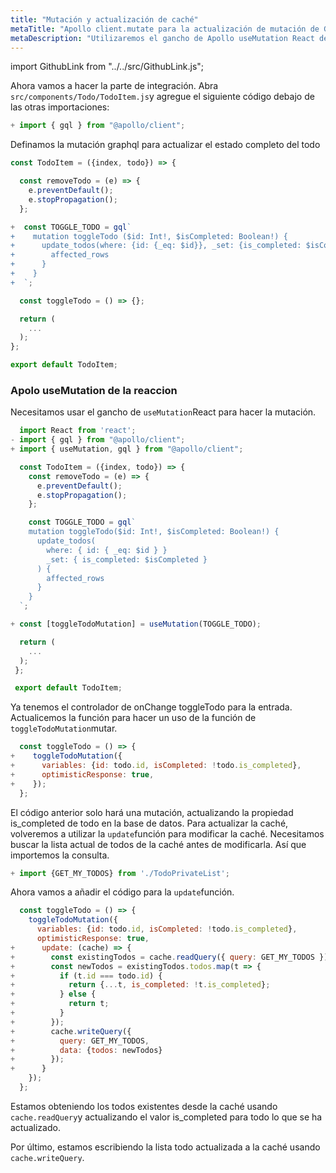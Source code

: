 ```yaml
---
title: "Mutación y actualización de caché"
metaTitle: "Apollo client.mutate para la actualización de mutación de GraphQL | Tutorial de los ganchos de Apollo de Reacción GraphQL"
metaDescription: "Utilizaremos el gancho de Apollo useMutation React de @apollo/client como ejemplo para modificar los datos existentes y actualizar la caché localmente usando readQuery y writeQuery y manejar optimisticResponse"
---
```


import GithubLink from "../../src/GithubLink.js";

Ahora vamos a hacer la parte de integración. Abra `src/components/Todo/TodoItem.js`y agregue el siguiente código debajo de las otras importaciones:

```javascript
+ import { gql } from "@apollo/client";
```
Definamos la mutación graphql para actualizar el estado completo del todo

<GithubLink link="https://github.com/hasura/learn-graphql/blob/master/tutorials/frontend/react-apollo-hooks/app-final/src/components/Todo/TodoItem.js" text="src/components/Todo/TodoItem.js" />

```javascript
const TodoItem = ({index, todo}) => {

  const removeTodo = (e) => {
    e.preventDefault();
    e.stopPropagation();
  };

+  const TOGGLE_TODO = gql`
+    mutation toggleTodo ($id: Int!, $isCompleted: Boolean!) {
+      update_todos(where: {id: {_eq: $id}}, _set: {is_completed: $isCompleted}) {
+        affected_rows
+      }
+    }
+  `;

  const toggleTodo = () => {};

  return (
    ...
  );
};

export default TodoItem;

```

### Apolo useMutation de la reaccion
Necesitamos usar el gancho de `useMutation`React para hacer la mutación.

```javascript
  import React from 'react';
- import { gql } from "@apollo/client";
+ import { useMutation, gql } from "@apollo/client";

  const TodoItem = ({index, todo}) => {
    const removeTodo = (e) => {
      e.preventDefault();
      e.stopPropagation();
    };

    const TOGGLE_TODO = gql`
    mutation toggleTodo($id: Int!, $isCompleted: Boolean!) {
      update_todos(
        where: { id: { _eq: $id } }
        _set: { is_completed: $isCompleted }
      ) {
        affected_rows
      }
    }
  `;

+ const [toggleTodoMutation] = useMutation(TOGGLE_TODO);

  return (
    ...
  );
 };

 export default TodoItem;
```

Ya tenemos el controlador de onChange toggleTodo para la entrada. Actualicemos la función para hacer un uso de la función de `toggleTodoMutation`mutar.

```javascript
  const toggleTodo = () => {
+    toggleTodoMutation({
+      variables: {id: todo.id, isCompleted: !todo.is_completed},
+      optimisticResponse: true,
+    });
  };
```

El código anterior solo hará una mutación, actualizando la propiedad is_completed de todo en la base de datos. Para actualizar la caché, volveremos a utilizar la `update`función para modificar la caché. Necesitamos buscar la lista actual de todos de la caché antes de modificarla. Así que importemos la consulta.

```javascript
+ import {GET_MY_TODOS} from './TodoPrivateList';
```
Ahora vamos a añadir el código para la `update`función.

```javascript
  const toggleTodo = () => {
    toggleTodoMutation({
      variables: {id: todo.id, isCompleted: !todo.is_completed},
      optimisticResponse: true,
+      update: (cache) => {
+        const existingTodos = cache.readQuery({ query: GET_MY_TODOS });
+        const newTodos = existingTodos.todos.map(t => {
+          if (t.id === todo.id) {
+            return {...t, is_completed: !t.is_completed};
+          } else {
+            return t;
+          }
+        });
+        cache.writeQuery({
+          query: GET_MY_TODOS,
+          data: {todos: newTodos}
+        });
+      }
    });
  };

```

Estamos obteniendo los todos existentes desde la caché usando `cache.readQuery`y actualizando el valor is_completed para todo lo que se ha actualizado.

Por último, estamos escribiendo la lista todo actualizada a la caché usando `cache.writeQuery`.
